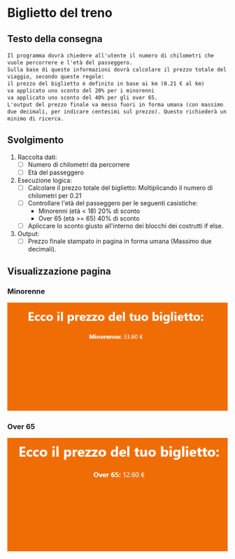 # Biglietto del treno

## Testo della consegna
``````
Il programma dovrà chiedere all'utente il numero di chilometri che vuole percorrere e l'età del passeggero.
Sulla base di queste informazioni dovrà calcolare il prezzo totale del viaggio, secondo queste regole:
il prezzo del biglietto è definito in base ai km (0.21 € al km)
va applicato uno sconto del 20% per i minorenni
va applicato uno sconto del 40% per gli over 65.
L'output del prezzo finale va messo fuori in forma umana (con massimo due decimali, per indicare centesimi sul prezzo). Questo richiederà un minimo di ricerca.
``````

## Svolgimento
1. Raccolta dati:
    - [ ] Numero di chilometri da percorrere
    - [ ] Età del passeggero

2. Esecuzione logica:
    - [ ] Calcolare il prezzo totale del biglietto: Moltiplicando il numero di chilometri per 0.21
    - [ ] Controllare l'età del passeggero per le seguenti casistiche: 
        - Minorenni (età < 18) 20% di sconto
        - Over 65 (età >= 65) 40% di sconto
    - [ ] Apliccare lo sconto giusto all'interno dei blocchi dei costrutti if else.

3. Output:
    - [ ] Prezzo finale stampato in pagina in forma umana (Massimo due decimali).

## Visualizzazione pagina
### Minorenne
![Biglietto Minorenne](./img/minorenne.png)

### Over 65
![Biglietto Over 65](./img/over_65.png)